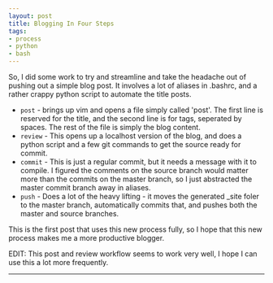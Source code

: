 ```yaml
---
layout: post
title: Blogging In Four Steps
tags:
- process
- python
- bash
---
```

So, I did some work to try and streamline and take the headache out of pushing out a simple blog post. It involves a lot of aliases in .bashrc, and a rather crappy python script to automate the title posts.  

* `post` -  brings up vim and opens a file simply called 'post'. The first line is reserved for the title, and the second line is for tags, seperated by spaces. The rest of the file is simply the blog content.  
* `review` - This opens up a localhost version of the blog, and does a python script and a few git commands to get the source ready for commit.  
* `commit` - This is just a regular commit, but it needs a message with it to compile. I figured the comments on the source branch  would matter more than the commits on the master branch, so I just abstracted the master commit branch away in aliases.  
* `push` - Does a lot of the heavy lifting - it moves the generated _site foler to the master branch, automatically commits that, and pushes both the master and source branches.  

This is the first post that uses this new process fully, so I hope that this new process makes me a more productive blogger.  

EDIT: This post and review workflow seems to work very well, I hope I can use this a lot more frequently.

---